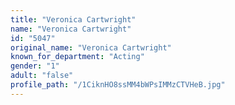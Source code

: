 ```yaml
---
title: "Veronica Cartwright"
name: "Veronica Cartwright"
id: "5047"
original_name: "Veronica Cartwright"
known_for_department: "Acting"
gender: "1"
adult: "false"
profile_path: "/1CiknHO8ssMM4bWPsIMMzCTVHeB.jpg"
---
```


